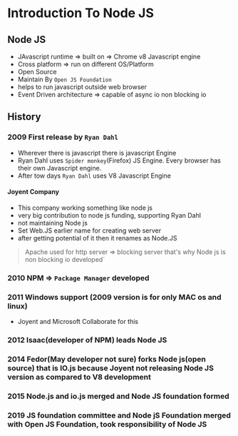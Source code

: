 # Introduction To Node JS

## Node JS

- JAvascript runtime => built on => Chrome v8 Javascript engine
- Cross platform => run on different OS/Platform
- Open Source
- Maintain By `Open JS Foundation`
- helps to run javascript outside web browser
- Event Driven architecture => capable of async io non blocking io

## History

### 2009 First release by `Ryan Dahl`

- Wherever there is javascript there is javascript Engine
- Ryan Dahl uses `Spider monkey`(Firefox) JS Engine. Every browser has their own Javascript engine.
- After tow days `Ryan Dahl` uses V8 Javascript Engine

#### Joyent Company

- This company working something like node js
- very big contribution to node js funding, supporting Ryan Dahl
- not maintaining Node js
- Set Web.JS earlier name for creating web server
- after getting potential of it then it renames as Node.JS

> Apache used for http server => blocking server that's why Node js is non blocking io developed`

### 2010 NPM => `Package Manager` developed

### 2011 Windows support (2009 version is for only MAC os and linux)

- Joyent and Microsoft Collaborate for this

### 2012 Isaac(developer of NPM) leads Node JS

### 2014 Fedor(May developer not sure) forks Node js(open source) that is IO.js because Joyent not releasing Node JS version as compared to V8 development

### 2015 Node.js and io.js merged and Node JS foundation formed

### 2019 JS foundation committee and Node jS Foundation merged with Open JS Foundation, took responsibility of Node JS
